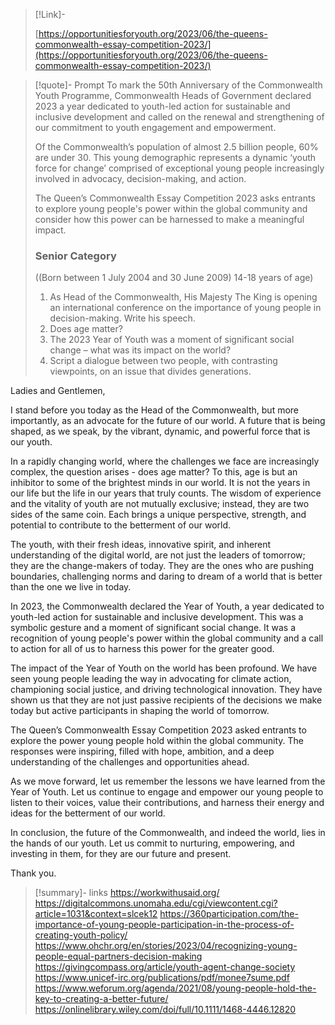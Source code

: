 > [!Link]-
> 
> [https://opportunitiesforyouth.org/2023/06/the-queens-commonwealth-essay-competition-2023/](https://opportunitiesforyouth.org/2023/06/the-queens-commonwealth-essay-competition-2023/)

> [!quote]- Prompt
> To mark the 50th Anniversary of the Commonwealth Youth Programme, Commonwealth Heads of Government declared 2023 a year dedicated to youth-led action for sustainable and inclusive development and called on the renewal and strengthening of our commitment to youth engagement and empowerment.
> 
>Of the Commonwealth’s population of almost 2.5 billion people, 60% are under 30. This young demographic represents a dynamic ‘youth force for change’ comprised of exceptional young people increasingly involved in advocacy, decision-making, and action.
>
>The Queen’s Commonwealth Essay Competition 2023 asks entrants to explore young people's power within the global community and consider how this power can be harnessed to make a meaningful impact.
>
>### Senior Category 
>
>((Born between 1 July 2004 and 30 June 2009) 14-18 years of age) 
>
> 1. As Head of the Commonwealth, His Majesty The King is opening an international conference on the importance of young people in decision-making. Write his speech.
> 2. Does age matter? 
> 3. The 2023 Year of Youth was a moment of significant social change – what was its impact on the world? 
> 4. Script a dialogue between two people, with contrasting viewpoints, on an issue that divides generations.

Ladies and Gentlemen,

I stand before you today as the Head of the Commonwealth, but more importantly, as an advocate for the future of our world. A future that is being shaped, as we speak, by the vibrant, dynamic, and powerful force that is our youth.

In a rapidly changing world, where the challenges we face are increasingly complex, the question arises - does age matter? To this, age is but an inhibitor to some of the brightest minds in our world. It is not the years in our life but the life in our years that truly counts. The wisdom of experience and the vitality of youth are not mutually exclusive; instead, they are two sides of the same coin. Each brings a unique perspective, strength, and potential to contribute to the betterment of our world.

The youth, with their fresh ideas, innovative spirit, and inherent understanding of the digital world, are not just the leaders of tomorrow; they are the change-makers of today. They are the ones who are pushing boundaries, challenging norms and daring to dream of a world that is better than the one we live in today.

In 2023, the Commonwealth declared the Year of Youth, a year dedicated to youth-led action for sustainable and inclusive development. This was a symbolic gesture and a moment of significant social change. It was a recognition of young people's power within the global community and a call to action for all of us to harness this power for the greater good.

The impact of the Year of Youth on the world has been profound. We have seen young people leading the way in advocating for climate action, championing social justice, and driving technological innovation. They have shown us that they are not just passive recipients of the decisions we make today but active participants in shaping the world of tomorrow.

The Queen’s Commonwealth Essay Competition 2023 asked entrants to explore the power young people hold within the global community. The responses were inspiring, filled with hope, ambition, and a deep understanding of the challenges and opportunities ahead.

As we move forward, let us remember the lessons we have learned from the Year of Youth. Let us continue to engage and empower our young people to listen to their voices, value their contributions, and harness their energy and ideas for the betterment of our world.

In conclusion, the future of the Commonwealth, and indeed the world, lies in the hands of our youth. Let us commit to nurturing, empowering, and investing in them, for they are our future and present.

Thank you.

> [!summary]- links
> https://workwithusaid.org/
> https://digitalcommons.unomaha.edu/cgi/viewcontent.cgi?article=1031&context=slcek12
> https://360participation.com/the-importance-of-young-people-participation-in-the-process-of-creating-youth-policy/
> https://www.ohchr.org/en/stories/2023/04/recognizing-young-people-equal-partners-decision-making
> https://givingcompass.org/article/youth-agent-change-society
> https://www.unicef-irc.org/publications/pdf/monee7sume.pdf
> https://www.weforum.org/agenda/2021/08/young-people-hold-the-key-to-creating-a-better-future/
> https://onlinelibrary.wiley.com/doi/full/10.1111/1468-4446.12820
